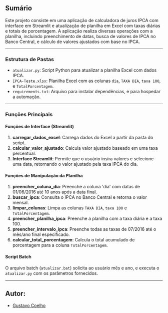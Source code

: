 
## Sumário
Este projeto consiste em uma aplicação de calculadora de juros IPCA com interface em Streamlit e atualização de planilha em Excel com taxas diárias e totais de porcentagem. A aplicação realiza diversas operações com a planilha, incluindo preenchimento de datas, busca de valores de IPCA no Banco Central, e cálculo de valores ajustados com base no IPCA.

---

### Estrutura de Pastas
- `atualizar.py`: Script Python para atualizar a planilha Excel com dados IPCA.
- `IPCA-Teste.xlsx`: Planilha Excel com as colunas `dia`, `TAXA DIA`, `taxa 100`, e `TotalPorcentagem`.
- `requirements.txt`: Arquivo para instalar dependências, e para hospedar a automação.

---

### Funções Principais

#### Funções de Interface (Streamlit)
1. **carregar_dados_excel**: Carrega dados do Excel a partir da pasta do script.
2. **calcular_valor_ajustado**: Calcula valor ajustado baseado em uma taxa percentual.
3. **Interface Streamlit**: Permite que o usuário insira valores e selecione uma data, retornando o valor ajustado pela taxa IPCA do dia.

#### Funções de Manipulação da Planilha
1. **preencher_coluna_dia**: Preenche a coluna 'dia' com datas de 01/06/2016 até 10 anos após a data final.
2. **buscar_ipca**: Consulta o IPCA no Banco Central e retorna o valor mensal.
3. **limpar_colunas**: Limpa as colunas `TAXA DIA`, `taxa 100` e `TotalPorcentagem`.
4. **preencher_planilha_ipca**: Preenche a planilha com a taxa diária e a taxa 100.
5. **preencher_intervalo_ipca**: Preenche todas as taxas de 07/2016 até o mês/ano final especificado.
6. **calcular_total_porcentagem**: Calcula o total acumulado de porcentagem para a coluna `TotalPorcentagem`.

#### Script Batch
O arquivo batch (`atualizar.bat`) solicita ao usuário mês e ano, e executa o `atualizar.py` com os parâmetros fornecidos.

---

## Autor:

- [Gustavo Coelho](https://github.com/Gustavo-gcr)
